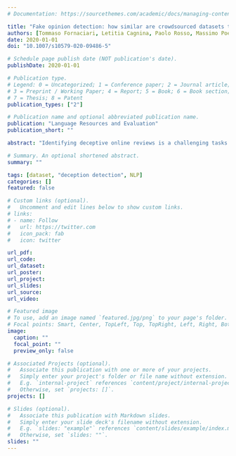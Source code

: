 ```yaml
---
# Documentation: https://sourcethemes.com/academic/docs/managing-content/

title: "Fake opinion detection: how similar are crowdsourced datasets to real data?"
authors: [Tommaso Fornaciari, Letitia Cagnina, Paolo Rosso, Massimo Poesio]
date: 2020-01-01
doi: "10.1007/s10579-020-09486-5"

# Schedule page publish date (NOT publication's date).
publishDate: 2020-01-01

# Publication type.
# Legend: 0 = Uncategorized; 1 = Conference paper; 2 = Journal article;
# 3 = Preprint / Working Paper; 4 = Report; 5 = Book; 6 = Book section;
# 7 = Thesis; 8 = Patent
publication_types: ["2"]

# Publication name and optional abbreviated publication name.
publication: "Language Resources and Evaluation"
publication_short: ""

abstract: "Identifying deceptive online reviews is a challenging tasks for Natural Language Processing (NLP). Collecting corpora for the task is difficult, because normally it is not possible to know whether reviews are genuine. A common workaround involves collecting (supposedly) truthful reviews online and adding them to a set of deceptive reviews obtained through crowdsourcing services. Models trained this way are generally successful at discriminating between ‘genuine’ online reviews and the crowdsourced deceptive reviews. It has been argued that the deceptive reviews obtained via crowdsourcing are very different from real fake reviews, but the claim has never been properly tested. In this paper, we compare (false) crowdsourced reviews with a set of ‘real’ fake reviews published on line. We evaluate their degree of similarity and their usefulness in training models for the detection of untrustworthy reviews. We find that the deceptive reviews collected via crowdsourcing are significantly different from the fake reviews published online. In the case of the artificially produced deceptive texts, it turns out that their domain similarity with the targets affects the models’ performance, much more than their"

# Summary. An optional shortened abstract.
summary: ""

tags: [dataset, "deception detection", NLP]
categories: []
featured: false

# Custom links (optional).
#   Uncomment and edit lines below to show custom links.
# links:
# - name: Follow
#   url: https://twitter.com
#   icon_pack: fab
#   icon: twitter

url_pdf:
url_code:
url_dataset:
url_poster:
url_project:
url_slides:
url_source:
url_video:

# Featured image
# To use, add an image named `featured.jpg/png` to your page's folder. 
# Focal points: Smart, Center, TopLeft, Top, TopRight, Left, Right, BottomLeft, Bottom, BottomRight.
image:
  caption: ""
  focal_point: ""
  preview_only: false

# Associated Projects (optional).
#   Associate this publication with one or more of your projects.
#   Simply enter your project's folder or file name without extension.
#   E.g. `internal-project` references `content/project/internal-project/index.md`.
#   Otherwise, set `projects: []`.
projects: []

# Slides (optional).
#   Associate this publication with Markdown slides.
#   Simply enter your slide deck's filename without extension.
#   E.g. `slides: "example"` references `content/slides/example/index.md`.
#   Otherwise, set `slides: ""`.
slides: ""
---
```

